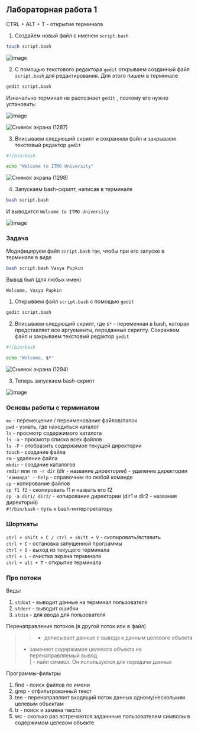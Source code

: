 ## Лабораторная работа 1

CTRL + ALT + T - открытие терминала

1. Создайем новый файл с именем `script.bash`

```bash
touch script.bash
```

![image](https://github.com/user-attachments/assets/1117571a-f63e-4b33-9a0c-ad93a4e10d5a)


2. С помощью текстового редактора `gedit` открываем созданный файл `script.bash` для редактирования. Для этого пишем в терминале

```bash
gedit script.bash
```
Изначально терминал не распознает `gedit` , поэтому его нужно установить:

![image](https://github.com/user-attachments/assets/1497367e-391d-4a59-9b47-bc4560a318ae)

![Снимок экрана (1287)](https://github.com/user-attachments/assets/4bc7df29-6c3f-464a-8bb0-eccd87f5fe77)


3. Вписываем следующий скрипт и сохраняем файл и закрываем текстовый редактор `gedit`

```bash
#!/bin/bash

echo "Welcome to ITMO University"
```

![Снимок экрана (1298)](https://github.com/user-attachments/assets/bd263d21-a30d-4e04-b73f-b93f692ac3a3)


4. Запускаем bash-скрипт, написав в терминале

```bash
bash script.bash
```
И выводится `Welcome to ITMO University`

![image](https://github.com/user-attachments/assets/b1bd8485-1fa3-495d-9ad8-640a0999ea5b)

### Задача

Модифицируем файл `script.bash` так, чтобы при его запуске в терминале в виде

```bash
bash script.bash Vasya Pupkin
```

Вывод был (для любых имен)

`Welcome, Vasya Pupkin`

1. Открываем файл `script.bash` с помощью `gedit`

```bash
gedit script.bash
```

2. Вписываем следующий скрипт, где `$*` - переменная в bash, которая представляет все аргуементы, переданные скрипту. Сохраняем файл и закрываем текстовый редактор `gedit`

```bash
#!/bin/bash

echo "Welcome, $*"
```

![Снимок экрана (1294)](https://github.com/user-attachments/assets/3a08bf23-9cc9-4f5d-a0fe-72ea9387f847)

3. Теперь запускаем bash-скрипт

![image](https://github.com/user-attachments/assets/540d6dcc-d902-4c99-864a-408022f21a61)



### Основы работы с терминалом  
  
`mv` - перемещение / переименование файлов/папок  
`pwd` - узнать, где находиться каталог  
`ls` - просмотр содержимого каталога  
`ls -a` - просмотр списка всех файлов  
`ls -F` - отобразить содержимое текущей директории  
`touch` - создание файла  
`rm` - удаление файла  
`mkdir` - создание каталогов  
`rmdir` или `rm -r dir` (dir - название директории) - удаление директории  
`'команда' --help` - справочник по любой команде  
`cp` - копирование файлов  
`cp f1 f2` - скопировать f1 и назвать его f2  
`cp -a dir1/ dir2/` - копирование директории (dir1 и dir2 - названия директорий)  
`#!/bin/bash` - путь к bash-интерпретатору  
  
### Шорткаты  
  
`ctrl + shift + C / ctrl + shift + V` - скопировать/вставить  
`ctrl + C` - остановка запущенной программы  
`ctrl + D` - выход из текущего терминала  
`ctrl + L` - очистка экрана терминала  
`ctrl + alt + T` - открытие терминала  
  

  ### Про потоки  

  Виды:  
  1. `stdout` - выводит данные на терминал пользователя  
  2. `stderr` - выводит ошибки  
  3. `stdin` - для ввода для пользователя  

  Перенаправление потоков (в другой поток или в файл)  
  >> - дописывает данные с вывода к данным целевого объекта  
  > - заменяет содержимое целевого объекта на перенаправляемый вывод  
  | - пайп символ. Он используется для передачи данных  

  Программы-фильтры  
  1. find - поиск файлов по имени  
  2. grep - отфильтрованный текст  
  3. tee - перенаправляет входящий поток данных одному/нескольким целевым объектам  
  4. tr - поиск и замена текста  
  5. wc - сколько раз встречаются заданнные пользователем символы в содержимом целевом объекте  
